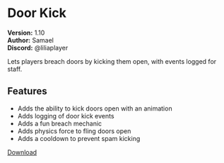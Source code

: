 # Door Kick

**Version:** 1.10  
**Author:** Samael  
**Discord:** @liliaplayer  

Lets players breach doors by kicking them open, with events logged for staff.

## Features

- Adds the ability to kick doors open with an animation
- Adds logging of door kick events
- Adds a fun breach mechanic
- Adds physics force to fling doors open
- Adds a cooldown to prevent spam kicking

[Download](https://github.com/LiliaFramework/Modules/raw/refs/heads/gh-pages/doorkick.zip)
